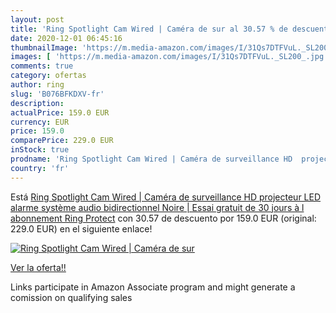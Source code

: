 ```yaml
---
layout: post
title: 'Ring Spotlight Cam Wired | Caméra de sur al 30.57 % de descuento'
date: 2020-12-01 06:45:16
thumbnailImage: 'https://m.media-amazon.com/images/I/31Qs7DTFVuL._SL200_.jpg'
images: [ 'https://m.media-amazon.com/images/I/31Qs7DTFVuL._SL200_.jpg' ]
comments: true
category: ofertas
author: ring
slug: 'B076BFKDXV-fr'
description:
actualPrice: 159.0 EUR
currency: EUR
price: 159.0
comparePrice: 229.0 EUR
inStock: true
prodname: 'Ring Spotlight Cam Wired | Caméra de surveillance HD  projecteur LED  alarme  système audio bidirectionnel  Noire | Essai gratuit de 30 jours à l abonnement Ring Protect'
country: 'fr'
---
```


Está [Ring Spotlight Cam Wired | Caméra de surveillance HD  projecteur LED  alarme  système audio bidirectionnel  Noire | Essai gratuit de 30 jours à l abonnement Ring Protect](https://www.amazon.fr/dp/B076BFKDXV/?tag=tolees0d-21) con 30.57 de descuento por 159.0 EUR (original: 229.0 EUR) en el siguiente enlace!

[![Ring Spotlight Cam Wired | Caméra de sur](https://m.media-amazon.com/images/I/31Qs7DTFVuL._SL200_.jpg)](https://www.amazon.fr/dp/B076BFKDXV/?tag=tolees0d-21)

[Ver la oferta!!](https://www.amazon.fr/dp/B076BFKDXV/?tag=tolees0d-21)

Links participate in Amazon Associate program and might generate a comission on qualifying sales


